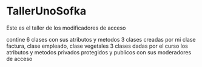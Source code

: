 # TallerUnoSofka
Este es el taller de los modificadores de acceso

contine 6 clases  con sus atributos y metodos 
3 clases creadas por mi 
clase factura, clase empleado, clase vegetales
3 clases dadas por el curso 
los atributos y metodos privados protegidos y publicos 
con sus moderadores de acceso

